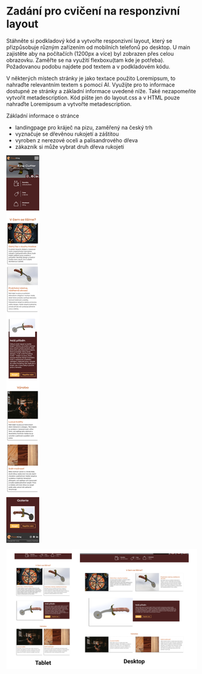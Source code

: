 # Zadání pro cvičení na responzivní layout
Stáhněte si podkladový kód a vytvořte responzivní layout, který se přizpůsobuje různým zařízením od mobilních telefonů po desktop. U main zajistěte aby na počítačích (1200px a více) byl zobrazen přes celou obrazovku.  Zaměřte se na využití flexboxu(tam kde je potřeba). Požadovanou podobu najdete pod textem a v podkladovém kódu.

V některých místech stránky je jako textace použito Loremipsum, to nahraďte relevantním textem s pomocí AI. Využijte pro to informace dostupné ze stránky a základní informace uvedené níže. Také nezapomeňte vytvořit metadescription. Kód pište jen do layout.css a v HTML pouze nahraďte Loremipsum a vytvořte metadescription.

Základní informace o stránce
- landingpage pro kráječ na pizu, zaměřený na český trh
- vyznačuje se dřevěnou rukojetí a záštitou
- vyroben z nerezové oceli a palisandrového dřeva
- zákazník si může vybrat druh dřeva rukojeti

![řešení pro mobilní zařízení](./reseni_mobile.png)

![řešení pro desktop](./reseni.png)
